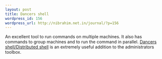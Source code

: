 ```yaml
--- 
layout: post
title: Dancers shell
wordpress_id: 156
wordpress_url: http://nibrahim.net.in/journal/?p=156
---
```

An excellent tool to run commands on multiple machines. It also has commands to group machines and to run the command in parallel. <a href="http://www.netfort.gr.jp/~dancer/software/dsh.html">Dancers shell/Distributed shell</a> is an extremely useful addition to the administrators toolbox. 
